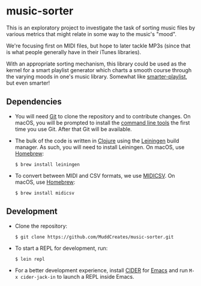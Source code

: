 # music-sorter

This is an exploratory project to investigate the task of sorting
music files by various metrics that might relate in some way to the
music's "mood".

We're focusing first on MIDI files, but hope to later tackle MP3s
(since that is what people generally have in their iTunes libraries).

With an appropriate sorting mechanism, this library could be used as
the kernel for a smart playlist generator which charts a smooth course
through the varying moods in one's music library. Somewhat
like [smarter-playlist][smarter-playlist], but even smarter!

## Dependencies

* You will need [Git][git] to clone the repository and to contribute
  changes. On macOS, you will be prompted to install
  the [command line tools][clt] the first time you use Git. After that
  Git will be available.

* The bulk of the code is written in [Clojure][clojure] using
  the [Leiningen][leiningen] build manager. As such, you will need to
  install Leiningen. On macOS, use [Homebrew][homebrew]:

      $ brew install leiningen

* To convert between MIDI and CSV formats, we use [MIDICSV][midicsv].
  On macOS, use [Homebrew][homebrew]:

      $ brew install midicsv

## Development

* Clone the repository:

      $ git clone https://github.com/MuddCreates/music-sorter.git

* To start a REPL for development, run:

      $ lein repl

* For a better development experience, install [CIDER][cider]
  for [Emacs][emacs] and run `M-x cider-jack-in` to launch a REPL
  inside Emacs.

[cider]: https://cider.readthedocs.io/
[clojure]: https://clojure.org/
[clt]: https://developer.apple.com/xcode/features/
[emacs]: https://www.gnu.org/software/emacs/
[git]: https://git-scm.com/
[homebrew]: https://brew.sh/
[leiningen]: https://leiningen.org/
[midicsv]: http://www.fourmilab.ch/webtools/midicsv/
[smarter-playlist]: https://github.com/raxod502/smarter-playlist
